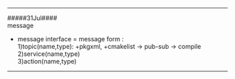 ***

#####31Jul#### <br>
message <br>
 - message interface = message form : <br>
    1)topic(name,type): +pkgxml, +cmakelist -> pub-sub -> compile <br>
    2)service(name,type) <br>
    3)action(name,type) <br>

***
